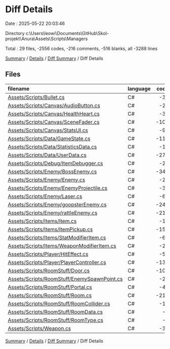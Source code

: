 # Diff Details

Date : 2025-05-22 20:03:46

Directory c:\\Users\\leowi\\Documents\\GitHub\\Skol-projekt\\Anura\\Assets\\Scripts\\Managers

Total : 29 files,  -2556 codes, -216 comments, -516 blanks, all -3288 lines

[Summary](results.md) / [Details](details.md) / [Diff Summary](diff.md) / Diff Details

## Files
| filename | language | code | comment | blank | total |
| :--- | :--- | ---: | ---: | ---: | ---: |
| [Assets/Scripts/Bullet.cs](/Assets/Scripts/Bullet.cs) | C# | -37 | -3 | -7 | -47 |
| [Assets/Scripts/Canvas/AudioButton.cs](/Assets/Scripts/Canvas/AudioButton.cs) | C# | -27 | 0 | -6 | -33 |
| [Assets/Scripts/Canvas/HealthHeart.cs](/Assets/Scripts/Canvas/HealthHeart.cs) | C# | -33 | 0 | -5 | -38 |
| [Assets/Scripts/Canvas/SceneFader.cs](/Assets/Scripts/Canvas/SceneFader.cs) | C# | -102 | 0 | -29 | -131 |
| [Assets/Scripts/Canvas/StatsUI.cs](/Assets/Scripts/Canvas/StatsUI.cs) | C# | -92 | -3 | -16 | -111 |
| [Assets/Scripts/Data/GameState.cs](/Assets/Scripts/Data/GameState.cs) | C# | -114 | 0 | -16 | -130 |
| [Assets/Scripts/Data/StatisticsData.cs](/Assets/Scripts/Data/StatisticsData.cs) | C# | -10 | 0 | -1 | -11 |
| [Assets/Scripts/Data/UserData.cs](/Assets/Scripts/Data/UserData.cs) | C# | -277 | -1 | -46 | -324 |
| [Assets/Scripts/Debug/ItemDebugger.cs](/Assets/Scripts/Debug/ItemDebugger.cs) | C# | -28 | 0 | -6 | -34 |
| [Assets/Scripts/Enemy/BossEnemy.cs](/Assets/Scripts/Enemy/BossEnemy.cs) | C# | -344 | -51 | -85 | -480 |
| [Assets/Scripts/Enemy/Enemy.cs](/Assets/Scripts/Enemy/Enemy.cs) | C# | -28 | -5 | -5 | -38 |
| [Assets/Scripts/Enemy/EnemyProjectile.cs](/Assets/Scripts/Enemy/EnemyProjectile.cs) | C# | -36 | -4 | -3 | -43 |
| [Assets/Scripts/Enemy/Laser.cs](/Assets/Scripts/Enemy/Laser.cs) | C# | -60 | -10 | -12 | -82 |
| [Assets/Scripts/Enemy/goopsterEnemy.cs](/Assets/Scripts/Enemy/goopsterEnemy.cs) | C# | -242 | -10 | -46 | -298 |
| [Assets/Scripts/Enemy/rattleEnemy.cs](/Assets/Scripts/Enemy/rattleEnemy.cs) | C# | -212 | -16 | -46 | -274 |
| [Assets/Scripts/Items/Item.cs](/Assets/Scripts/Items/Item.cs) | C# | -16 | -1 | -3 | -20 |
| [Assets/Scripts/Items/ItemPickup.cs](/Assets/Scripts/Items/ItemPickup.cs) | C# | -154 | -37 | -39 | -230 |
| [Assets/Scripts/Items/StatModifierItem.cs](/Assets/Scripts/Items/StatModifierItem.cs) | C# | -65 | -2 | -6 | -73 |
| [Assets/Scripts/Items/WeaponModifierItem.cs](/Assets/Scripts/Items/WeaponModifierItem.cs) | C# | -27 | -2 | -7 | -36 |
| [Assets/Scripts/Player/HitEffect.cs](/Assets/Scripts/Player/HitEffect.cs) | C# | -58 | -12 | -11 | -81 |
| [Assets/Scripts/Player/PlayerController.cs](/Assets/Scripts/Player/PlayerController.cs) | C# | -134 | -8 | -24 | -166 |
| [Assets/Scripts/RoomStuff/Door.cs](/Assets/Scripts/RoomStuff/Door.cs) | C# | -101 | -16 | -25 | -142 |
| [Assets/Scripts/RoomStuff/EnemySpawnPoint.cs](/Assets/Scripts/RoomStuff/EnemySpawnPoint.cs) | C# | -26 | -3 | -7 | -36 |
| [Assets/Scripts/RoomStuff/Portal.cs](/Assets/Scripts/RoomStuff/Portal.cs) | C# | -45 | -6 | -9 | -60 |
| [Assets/Scripts/RoomStuff/Room.cs](/Assets/Scripts/RoomStuff/Room.cs) | C# | -219 | -17 | -42 | -278 |
| [Assets/Scripts/RoomStuff/RoomCollider.cs](/Assets/Scripts/RoomStuff/RoomCollider.cs) | C# | -13 | -2 | -3 | -18 |
| [Assets/Scripts/RoomStuff/RoomData.cs](/Assets/Scripts/RoomStuff/RoomData.cs) | C# | -9 | 0 | -2 | -11 |
| [Assets/Scripts/RoomStuff/RoomType.cs](/Assets/Scripts/RoomStuff/RoomType.cs) | C# | -8 | 0 | -1 | -9 |
| [Assets/Scripts/Weapon.cs](/Assets/Scripts/Weapon.cs) | C# | -39 | -7 | -8 | -54 |

[Summary](results.md) / [Details](details.md) / [Diff Summary](diff.md) / Diff Details